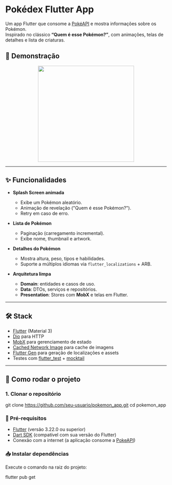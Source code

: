 # Pokédex Flutter App

Um app Flutter que consome a [PokéAPI](https://pokeapi.co/) e mostra informações sobre os Pokémon.  
Inspirado no clássico **“Quem é esse Pokémon?”**, com animações, telas de detalhes e lista de criaturas.

## 🎥 Demonstração

<div align="center">
  <img src="https://raw.githubusercontent.com/arnaldochioquetta/pokemon_app/main/docs/pokemon.gif" width="300" />
</div>

---

## ✨ Funcionalidades

- **Splash Screen animada**  
  - Exibe um Pokémon aleatório.  
  - Animação de revelação ("Quem é esse Pokémon?").  
  - Retry em caso de erro.  

- **Lista de Pokémon**  
  - Paginação (carregamento incremental).  
  - Exibe nome, thumbnail e artwork.  

- **Detalhes do Pokémon**  
  - Mostra altura, peso, tipos e habilidades.  
  - Suporte a múltiplos idiomas via `flutter_localizations` + ARB.  

- **Arquitetura limpa**  
  - **Domain**: entidades e casos de uso.  
  - **Data**: DTOs, serviços e repositórios.  
  - **Presentation**: Stores com **MobX** e telas em Flutter.  

---

## 🛠️ Stack

- [Flutter](https://flutter.dev/) (Material 3)  
- [Dio](https://pub.dev/packages/dio) para HTTP  
- [MobX](https://pub.dev/packages/mobx) para gerenciamento de estado  
- [Cached Network Image](https://pub.dev/packages/cached_network_image) para cache de imagens  
- [Flutter Gen](https://pub.dev/packages/flutter_gen) para geração de localizações e assets  
- Testes com [flutter_test](https://api.flutter.dev/flutter/flutter_test/flutter_test-library.html) + [mocktail](https://pub.dev/packages/mocktail)  

---

## 🚀 Como rodar o projeto

### 1. Clonar o repositório
git clone https://github.com/seu-usuario/pokemon_app.git
cd pokemon_app


### 🔧 Pré-requisitos
- [Flutter](https://flutter.dev/docs/get-started/install) (versão 3.22.0 ou superior)
- [Dart SDK](https://dart.dev/get-dart) (compatível com sua versão do Flutter)
- Conexão com a internet (a aplicação consome a [PokeAPI](https://pokeapi.co/))

### 📥 Instalar dependências
Execute o comando na raiz do projeto:

flutter pub get

